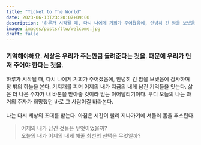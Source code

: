 ```yaml
---
title: "Ticket to The World"
date: 2023-06-13T23:20:07+09:00
description: '하루가 시작될 때, 다시 나에게 기회가 주어졌음에, 안녕히 긴 밤을 보냈음에 감사하며 창 밖의 하늘을 본다. 기지개를 피며 어제의 내가 지금의 내게 남긴 기억들을 잇는다. 삶은 더 나은 주자가 내 바톤을 받아줄 것이라 믿는 이어달리기이다.'
image: images/posts/ttw/welcome.jpg
draft: false
---
```

### 기억해야해요. 세상은 우리가 주는만큼 돌려준다는 것을. 때문에 우리가 먼저 주어야 한다는 것을.
하루가 시작될 때, 다시 나에게 기회가 주어졌음에, 안녕히 긴 밤을 보냈음에 감사하며 창 밖의 하늘을 본다. 기지개를 피며 어제의 내가 지금의 내게 남긴 기억들을 잇는다. 삶은 더 나은 주자가 내 바톤을 받아줄 것이라 믿는 이어달리기이다. 부디 오늘의 나는 과거의 주자가 희망했던 바로 그 사람이길 바라본다. <br/> <br/>
나는 다시 세상의 초대를 받는다. 아침은 시간이 빨리 지나가기에 서둘러 몸을 추스린다.

> 어제의 내가 남긴 것들은 무엇이었을까? <br/>
> 오늘의 내가 어제의 내게 해줄 최선의 선택은 무엇일까?  